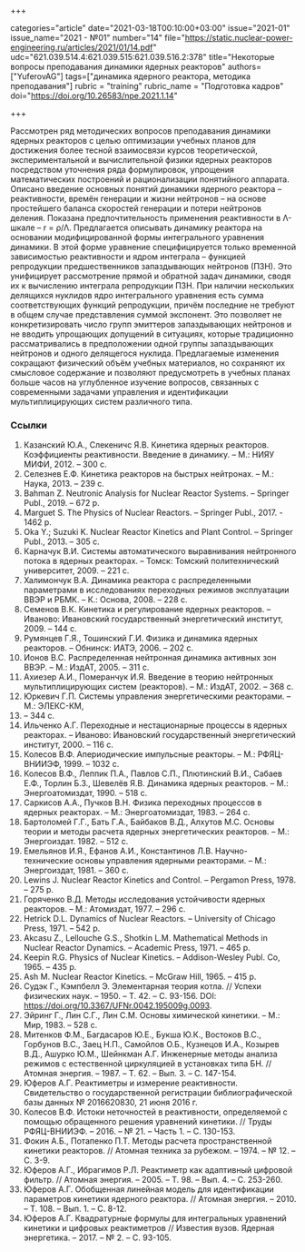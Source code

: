 +++

categories="article"
date="2021-03-18T00:10:00+03:00"
issue="2021-01"
issue_name="2021 - №01"
number="14"
file="https://static.nuclear-power-engineering.ru/articles/2021/01/14.pdf"
udc="621.039.514.4:621.039.515:621.039.516.2:378"
title="Некоторые вопросы преподавания динамики ядерных реакторов"
authors=["YuferovAG"]
tags=["динамика ядерного реактора, методика преподавания"]
rubric = "training"
rubric_name = "Подготовка кадров"
doi="https://doi.org/10.26583/npe.2021.1.14"

+++

Рассмотрен ряд методических вопросов преподавания динамики ядерных реакторов с целью оптимизации учебных планов для достижения более тесной взаимосвязи курсов теоретической, экспериментальной и вычислительной физики ядерных реакторов посредством уточнения ряда формулировок, упрощения математических построений и рационализации понятийного аппарата. Описано введение основных понятий динамики ядерного реактора – реактивности, времён генерации и жизни нейтронов – на основе простейшего баланса скоростей генерации и потери нейтронов деления. Показана предпочтительность применения реактивности в Λ-шкале – r = ρ/Λ. Предлагается описывать динамику реактора на основании модифицированной формы интегрального уравнения динамики. В этой форме уравнение специфицируется только временной зависимостью реактивности и ядром интеграла – функцией репродукции предшественников запаздывающих нейтронов (ПЗН). Это унифицирует рассмотрение прямой и обратной задач динамики, сводя их к вычислению интеграла репродукции ПЗН. При наличии нескольких делящихся нуклидов ядро интегрального уравнения есть сумма соответствующих функций репродукции, причём последние не требуют в общем случае представления суммой экспонент. Это позволяет не конкретизировать число групп эмиттеров запаздывающих нейтронов и не вводить упрощающих допущений в ситуациях, которые традиционно рассматривались в предположении одной группы запаздывающих нейтронов и одного делящегося нуклида. Предлагаемые изменения сокращают физический объём учебных материалов, но сохраняют их смысловое содержание и позволяют предусмотреть в учебных планах больше часов на углубленное изучение вопросов, связанных с современными задачами управления и идентификации мультиплицирующих систем различного типа.

### Ссылки

1. Казанский Ю.А., Слекеничс Я.В. Кинетика ядерных реакторов. Коэффициенты реактивности. Введение в динамику. – М.: НИЯУ МИФИ, 2012. – 300 с.
2. Селезнев Е.Ф. Кинетика реакторов на быстрых нейтронах. – М.: Наука, 2013. – 239 с.
3. Bahman Z. Neutronic Analysis for Nuclear Reactor Systems. – Springer Publ., 2019. – 672 p.
4. Marguet S. The Physics of Nuclear Reactors. – Springer Publ., 2017. - 1462 p.
5. Oka Y.; Suzuki K. Nuclear Reactor Kinetics and Plant Control. – Springer Publ., 2013. – 305 с.
6. Карначук В.И. Системы автоматического выравнивания нейтронного потока в ядерных реакторах. – Томск: Томский политехнический университет, 2009. – 221 с.
7. Халимончук В.А. Динамика реактора с распределенными параметрами в исследованиях переходных режимов эксплуатации ВВЭР и РБМК. – К.: Основа, 2008. – 228 с.
8. Семенов В.К. Кинетика и регулирование ядерных реакторов. – Иваново: Ивановский государственный энергетический институт, 2009. – 144 с.
9. Румянцев Г.Я., Тошинский Г.И. Физика и динамика ядерных реакторов. – Обнинск: ИАТЭ, 2006. – 202 c.
10. Ионов В.С. Распределенная нейтронная динамика активных зон ВВЭР. – М.: ИздАТ, 2005. – 311 c.
11. Ахиезер А.И., Померанчук И.Я. Введение в теорию нейтронных мультиплицирующих систем (реакторов). – М.: ИздАТ, 2002. – 368 c.
12. Юркевич Г.П. Системы управления энергетическими реакторами. – М.: ЭЛЕКС-КМ,
2001. – 344 с.
13. Ильченко А.Г. Переходные и нестационарные процессы в ядерных реакторах. – Иваново: Ивановский государственный энергетический институт, 2000. – 116 с.
14. Колесов В.Ф. Апериодические импульсные реакторы. – М.: РФЯЦ-ВНИИЭФ, 1999. – 1032 с.
15. Колесов В.Ф., Леппик П.А., Павлов С.П., Плютинский В.И., Сабаев Е.Ф., Торлин Б.З., Шевелёв Я.В. Динамика ядерных реакторов. – М.: Энергоатомиздат, 1990. – 518 с.
16. Саркисов А.А., Пучков В.Н. Физика переходных процессов в ядерных реакторах. – М.: Энергоатомиздат, 1983. – 264 с.
17. Бартоломей Г.Г., Бать Г.А., Байбаков В.Д., Алхутов М.С. Основы теории и методы расчета ядерных энергетических реакторов. – М.: Энергоиздат. 1982. – 512 с.
18. Емельянов И.Я., Ефанов А.И., Константинов Л.В. Научно-технические основы управления ядерными реакторами. – М.: Энергоиздат, 1981. – 360 с.
19. Lewins J. Nuclear Reactor Kinetics and Control. – Pergamon Press, 1978. – 275 p.
20. Горяченко В.Д. Методы исследования устойчивости ядерных реакторов. – М.: Атомиздат, 1977. – 296 с.
21. Hetrick D.L. Dynamics of Nuclear Reactors. – University of Chicago Press, 1971. – 542 p.
22. Akcasu Z., Lellouche G.S., Shotkin L.M. Mathematical Methods in Nuclear Reactor Dynamics. – Academic Press, 1971. – 465 p.
23. Keepin R.G. Physics of Nuclear Kinetics. – Addison-Wesley Publ. Co, 1965. – 435 р.
24. Ash M. Nuclear Reactor Kinetics. – McGraw Hill, 1965. – 415 p.
25. Судэк Г., Кэмпбелл Э. Элементарная теория котла. // Успехи физических наук. – 1950. – Т. 42. – С. 93-156. DOI: https://doi.org/10.3367/UFNr.0042.195009g.0093.
26. Эйринг Г., Лин С.Г., Лин С.М. Основы химической кинетики. – М.: Мир, 1983. – 528 с.
27. Митенков Ф.М., Багдасаров Ю.Е., Букша Ю.К., Востоков В.С., Горбунов В.С., Заец Н.П., Самойлов О.Б., Кузнецов И.А., Козырев В.Д., Ашурко Ю.М., Шейнкман А.Г. Инженерные методы анализа режимов с естественной циркуляцией в установках типа БН. // Атомная энергия. – 1987. – Т. 62. – Вып. 3. – С. 147-154.
28. Юферов А.Г. Реактиметры и измерение реактивности. Свидетельство о государственной регистрации библиографической базы данных № 2016620830, 21 июня 2016 г.
29. Колесов В.Ф. Истоки неточностей в реактивности, определяемой с помощью обращенного решения уравнений кинетики. // Труды РФЯЦ-ВНИИЭФ. – 2016. – № 21. – Часть 1. – С. 130-153.
30. Фокин А.Б., Потапенко П.Т. Методы расчета пространственной кинетики реакторов. // Атомная техника за рубежом. – 1974. – № 12. – С. 3-9.
31. Юферов А.Г., Ибрагимов Р.Л. Реактиметр как адаптивный цифровой фильтр. // Атомная энергия. – 2005. – Т. 98. – Вып. 4. – С. 253-260.
32. Юферов А.Г. Обобщенная линейная модель для идентификации параметров кинетики ядерного реактора. // Атомная энергия. – 2010. – Т. 108. – Вып. 1. – С. 8-12.
33. Юферов А.Г. Квадратурные формулы для интегральных уравнений кинетики и цифровых реактиметров // Известия вузов. Ядерная энергетика. – 2017. – № 2. – C. 93-105.
